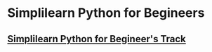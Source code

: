 # Simplilearn Python for Begineers
## [Simplilearn Python for Begineer's Track](https://lms.simplilearn.com/courses/4214/Python-for-Beginners/syllabus)
